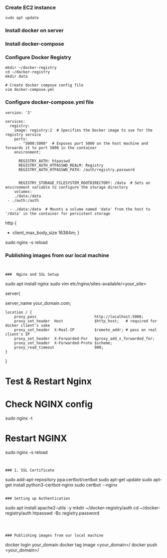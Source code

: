 

### Create EC2 instance


```
sudo apt update
```
### Install docker on server
### Install docker-compose 
### Configure Docker Registry

```
mkdir ~/docker-registry
cd ~/docker-registry
mkdir data

# Create docker compose config file
vim docker-compose.yml

```

### Configure docker-compose.yml file

```
version: '3'

services:
  registry:
    image: registry:2  # Specifies the Docker image to use for the registry service
    ports:
      - "5000:5000"  # Exposes port 5000 on the host machine and forwards it to port 5000 in the container
    environment:
   
      REGISTRY_AUTH: htpasswd
      REGISTRY_AUTH_HTPASSWD_REALM: Registry
      REGISTRY_AUTH_HTPASSWD_PATH: /auth/registry.password


      REGISTRY_STORAGE_FILESYSTEM_ROOTDIRECTORY: /data  # Sets an environment variable to configure the storage directory
    volumes:
    ./data:/data
 - ./auth:/auth
```

      - ./data:/data  # Mounts a volume named 'data' from the host to '/data' in the container for persistent storage





http {
+ client_max_body_size 16384m;
}

sudo nginx -s reload
### Publishing images from our local machine

```

```
```

###  Nginx and SSL Setup

```

sudo apt install nginx
sudo vim etc/nginx/sites-available/<your_site>

server{

server_name your_domain.com;

    location / {
        proxy_pass                          http://localhost:5000;
        proxy_set_header  Host              $http_host;   # required for docker client's sake
        proxy_set_header  X-Real-IP         $remote_addr; # pass on real client's IP
        proxy_set_header  X-Forwarded-For   $proxy_add_x_forwarded_for;
        proxy_set_header  X-Forwarded-Proto $scheme;
        proxy_read_timeout                  900;
    }
}

# Test & Restart Nginx


# Check NGINX config
sudo nginx -t

# Restart NGINX
sudo nginx -s reload

```


### 1. SSL Certificate

```
sudo add-apt-repository ppa:certbot/certbot
sudo apt-get update
sudo apt-get install python3-certbot-nginx
sudo certbot --nginx

```

### Setting up Authentication

```
sudo apt install apache2-utils -y
mkdir ~/docker-registry/auth
cd ~/docker-registry/auth
htpasswd -Bc registry.password <username>




```



### Publishing images from our local machine

```

docker login your_domain
docker tag image <your_domain>/<repo>
docker push <your_domain>/<repo>

```